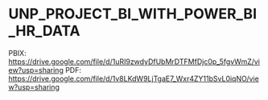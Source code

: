 # UNP_PROJECT_BI_WITH_POWER_BI_HR_DATA

PBIX: https://drive.google.com/file/d/1uRI9zwdyDfUbMrDTFMfDjc0p_5fgvWmZ/view?usp=sharing
PDF: https://drive.google.com/file/d/1v8LKdW9LjTgaE7_Wxr4ZY11bSvL0iqNO/view?usp=sharing
